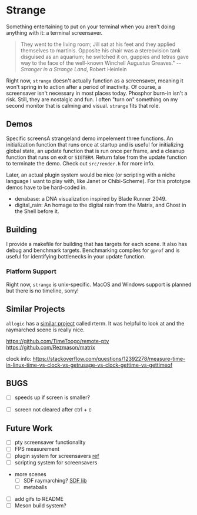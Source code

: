 # Strange

Something entertaining to put on your terminal when you aren't doing anything
with it: a terminal screensaver.

> They went to the living room; Jill sat at his feet and they applied
> themselves to martinis. Opposite his chair was a stereovision tank disguised
> as an aquarium; he switched it on, guppies and tetras gave way to the face
> of the well-known Winchell Augustus Greaves."
> -- _Stranger in a Strange Land_, Robert Heinlein

Right now, `strange` doesn't actually function as a screensaver, meaning it
won't spring in to action after a period of inactivity. Of course, a screensaver 
isn't necessary in most places today. Phosphor burn-in isn't a risk. Still, they 
are nostalgic and fun. I often "turn on" something on my second monitor that is 
calming and visual. `strange` fits that role.
  
## Demos

Specific screensA strangeland demo impelement three functions. An initialization function that
runs once at startup and is useful for initializing global state, an update
function that is run once per frame, and a cleanup function that runs on exit
or `SIGTERM`. Return false from the update function to terminate the demo.
Check out `src/render.h` for more info.

Later, an actual plugin system would be nice (or scripting with a niche
language I want to play with, like Janet or Chibi-Scheme). For this prototype
demos have to be hard-coded in.

* denabase: a DNA visualization inspired by Blade Runner 2049.
* digital_rain: An homage to the digital rain from the Matrix, and Ghost in the Shell before it.

## Building

I provide a makefile for building that has targets for each scene. It also
has debug and benchmark targets. Benchmarking compiles for `gprof` and is
useful for identifying bottlenecks in your update function.

### Platform Support

Right now, `strange` is unix-specific. MacOS and Windows support is planned but
there is no timeline, sorry!


## Similar Projects

`allogic` has a [similar project](https://github.com/allogic/rterm) called
rterm. It was helpful to look at and the raymarched scene is really nice.

https://github.com/TimeToogo/remote-pty
https://github.com/Rezmason/matrix

clock info: https://stackoverflow.com/questions/12392278/measure-time-in-linux-time-vs-clock-vs-getrusage-vs-clock-gettime-vs-gettimeof

## BUGS
- [ ] speeds up if screen is smaller?
- [ ] screen not cleared after ctrl + c



## Future Work
- [ ] pty screensaver functionality
- [ ] FPS measurement
- [ ] plugin system for screensavers
    [ref](https://eli.thegreenplace.net/2012/08/24/plugins-in-c)
- [ ] scripting system for screensavers
- more scenes
    - [ ] SDF raymarching?
        [SDF lib](https://mercury.sexy/hg_sdf/)
    - [ ] metaballs
- [ ] add gifs to README
- [ ] Meson build system?